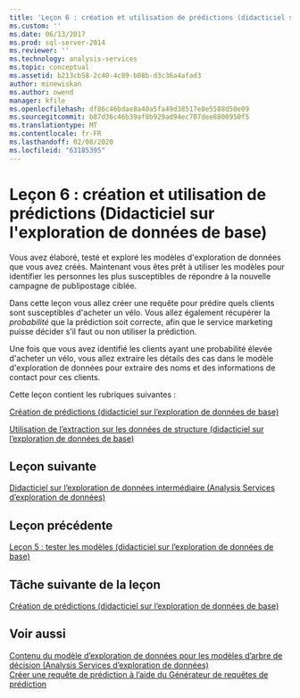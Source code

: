 ```yaml
---
title: 'Leçon 6 : création et utilisation de prédictions (didacticiel sur l’exploration de données de base) | Microsoft Docs'
ms.custom: ''
ms.date: 06/13/2017
ms.prod: sql-server-2014
ms.reviewer: ''
ms.technology: analysis-services
ms.topic: conceptual
ms.assetid: b213cb58-2c40-4c89-b08b-d3c36a4afad3
author: minewiskan
ms.author: owend
manager: kfile
ms.openlocfilehash: df86c46bdae8a40a5fa49d38517e8e5588d50e09
ms.sourcegitcommit: b87d36c46b39af8b929ad94ec707dee8800950f5
ms.translationtype: MT
ms.contentlocale: fr-FR
ms.lasthandoff: 02/08/2020
ms.locfileid: "63185395"
---
```

# <a name="lesson-6-creating-and-working-with-predictions-basic-data-mining-tutorial"></a>Leçon 6 : création et utilisation de prédictions (Didacticiel sur l'exploration de données de base)
  Vous avez élaboré, testé et exploré les modèles d'exploration de données que vous avez créés. Maintenant vous êtes prêt à utiliser les modèles pour identifier les personnes les plus susceptibles de répondre à la nouvelle campagne de publipostage ciblée.  
  
 Dans cette leçon vous allez créer une requête pour prédire quels clients sont susceptibles d'acheter un vélo. Vous allez également récupérer la *probabilité* que la prédiction soit correcte, afin que le service marketing puisse décider s’il faut ou non utiliser la prédiction.  
  
 Une fois que vous avez identifié les clients ayant une probabilité élevée d'acheter un vélo, vous allez extraire les détails des cas dans le modèle d'exploration de données pour extraire des noms et des informations de contact pour ces clients.  
  
 Cette leçon contient les rubriques suivantes :  
  
 [Création de prédictions &#40;didacticiel sur l’exploration de données de base&#41;](../../2014/tutorials/creating-predictions-basic-data-mining-tutorial.md)  
  
 [Utilisation de l’extraction sur les données de structure &#40;didacticiel sur l’exploration de données de base&#41;](../../2014/tutorials/using-drillthrough-on-structure-data-basic-data-mining-tutorial.md)  
  
## <a name="next-lesson"></a>Leçon suivante  
 [Didacticiel sur l’exploration de données intermédiaire &#40;Analysis Services d’exploration de données&#41;](../../2014/tutorials/intermediate-data-mining-tutorial-analysis-services-data-mining.md)  
  
## <a name="previous-lesson"></a>Leçon précédente  
 [Leçon 5 : tester les modèles &#40;didacticiel sur l’exploration de données de base&#41;](../../2014/tutorials/lesson-5-testing-models-basic-data-mining-tutorial.md)  
  
## <a name="next-task-in-lesson"></a>Tâche suivante de la leçon  
 [Création de prédictions &#40;didacticiel sur l’exploration de données de base&#41;](../../2014/tutorials/creating-predictions-basic-data-mining-tutorial.md)  
  
## <a name="see-also"></a>Voir aussi  
 [Contenu du modèle d’exploration de données pour les modèles d’arbre de décision &#40;Analysis Services d’exploration de données&#41;](../../2014/analysis-services/data-mining/mining-model-content-for-decision-tree-models-analysis-services-data-mining.md)   
 [Créer une requête de prédiction à l’aide du Générateur de requêtes de prédiction](../../2014/analysis-services/data-mining/create-a-prediction-query-using-the-prediction-query-builder.md)  
  
  
